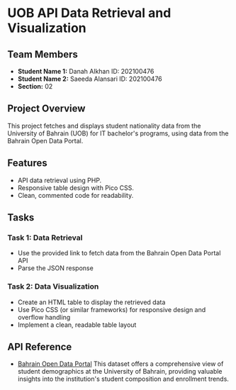 # UOB API Data Retrieval and Visualization

## Team Members
- **Student Name 1:** Danah Alkhan  ID: 202100476
- **Student Name 2:** Saeeda Alansari  ID: 202100476
- **Section:** 02

## Project Overview
This project fetches and displays student nationality data from the University of Bahrain (UOB) for IT bachelor's programs, using data from the Bahrain Open Data Portal.

## Features
- API data retrieval using PHP.
- Responsive table design with Pico CSS.
- Clean, commented code for readability.

## Tasks

### Task 1: Data Retrieval
- Use the provided link to fetch data from the Bahrain Open Data Portal API
- Parse the JSON response

### Task 2: Data Visualization
- Create an HTML table to display the retrieved data
- Use Pico CSS (or similar frameworks) for responsive design and overflow handling
- Implement a clean, readable table layout

  
## API Reference
- [Bahrain Open Data Portal](https://data.gov.bh/)
This dataset offers a comprehensive view of student demographics at the University of Bahrain, providing valuable insights into the institution's student composition and enrollment trends.

